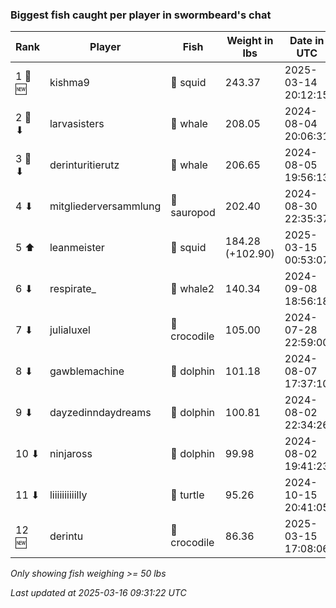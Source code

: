 ### Biggest fish caught per player in swormbeard's chat
| Rank | Player | Fish | Weight in lbs | Date in UTC |
|------|--------|-----------|---------|-----|
| 1 🥇 🆕 | kishma9 | 🦑 squid | 243.37 | 2025-03-14 20:12:15 |
| 2 🥈 ⬇ | larvasisters | 🐳 whale | 208.05 | 2024-08-04 20:06:31 |
| 3 🥉 ⬇ | derinturitierutz | 🐳 whale | 206.65 | 2024-08-05 19:56:13 |
| 4 ⬇ | mitgliederversammlung | 🦕 sauropod | 202.40 | 2024-08-30 22:35:37 |
| 5 ⬆ | leanmeister | 🦑 squid | 184.28 (+102.90) | 2025-03-15 00:53:07 |
| 6 ⬇ | respirate_ | 🐋 whale2 | 140.34 | 2024-09-08 18:56:18 |
| 7 ⬇ | julialuxel | 🐊 crocodile | 105.00 | 2024-07-28 22:59:00 |
| 8 ⬇ | gawblemachine | 🐬 dolphin | 101.18 | 2024-08-07 17:37:10 |
| 9 ⬇ | dayzedinndaydreams | 🐬 dolphin | 100.81 | 2024-08-02 22:34:26 |
| 10 ⬇ | ninjaross | 🐬 dolphin | 99.98 | 2024-08-02 19:41:23 |
| 11 ⬇ | liiiiiiiiiilly | 🐢 turtle | 95.26 | 2024-10-15 20:41:05 |
| 12 🆕 | derintu | 🐊 crocodile | 86.36 | 2025-03-15 17:08:06 |

_Only showing fish weighing >= 50 lbs_

_Last updated at 2025-03-16 09:31:22 UTC_
